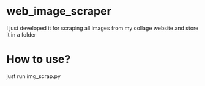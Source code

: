 web_image_scraper
===
I just developed it for scraping all images from my collage website and store it in a folder

How to use?
===
just run img_scrap.py
